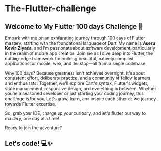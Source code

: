 # The-Flutter-challenge

## Welcome to My Flutter 100 days Challenge 🚀

Embark with me on an exhilarating journey through 100 days of Flutter mastery, starting with the foundational language of Dart. My name is **Aseru Kevin Ziyada**, and I'm passionate about software development, particularly in the realm of mobile app creation. Join me as I dive deep into Flutter, the cutting-edge framework for building beautiful, natively compiled applications for mobile, web, and desktop—all from a single codebase.

Why 100 days? Because greatness isn't achieved overnight. It's about consistent effort, deliberate practice, and a community of fellow learners and enthusiasts. Together, we'll explore Dart's syntax, Flutter's widgets, state management, responsive design, and everything in between. Whether you're a seasoned developer or just starting your coding journey, this challenge is for you. Let's grow, learn, and inspire each other as we journey towards Flutter expertise.

So, grab your IDE, charge up your curiosity, and let's flutter our way to mastery, one day at a time!

Ready to join the adventure? 
## Let's code! 💻✨

